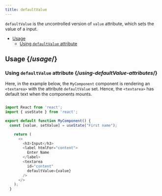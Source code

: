 ```yaml
---
title: defaultValue
---
```


<Intro>

`defaultValue` is the uncontrolled version of `value` attribute, which sets the value of a input.

</Intro>

- [Usage](#usage)
  - [Using `defaultValue` attribute](#using-defaultValue-attribute)

## Usage {/*usage*/}

### Using `defaultValue` attribute {/*using-defaultValue-attributes*/}

Here, in the example below, the `MyComponent` component is rendering an `<textarea>` with the attribute `defaultValue` set. Hence, the `<textarea>` has default text when the components mounts.

<Sandpack>

``` js App.js

import React from 'react';
import { useState } from 'react';

export default function MyComponent() {
  const [value, setValue] = useState("First name");

    return (
      <>
        <h3>Input</h3>
        <label htmlFor="content">
          Enter Name
        </label>
        <textarea
          id="content"
          defaultValue={value}
        />
      </>
    );
  }

```
</Sandpack>
